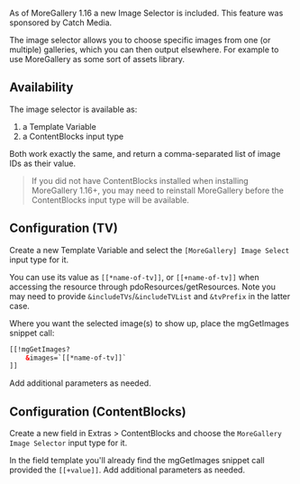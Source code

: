 As of MoreGallery 1.16 a new Image Selector is included. This feature was sponsored by Catch Media.

The image selector allows you to choose specific images from one (or multiple) galleries, which you can then output elsewhere. For example to use MoreGallery as some sort of assets library.

## Availability

The image selector is available as:

1. a Template Variable
2. a ContentBlocks input type

Both work exactly the same, and return a comma-separated list of image IDs as their value.

> If you did not have ContentBlocks installed when installing MoreGallery 1.16+, you may need to reinstall MoreGallery before the ContentBlocks input type will be available.

## Configuration (TV)

Create a new Template Variable and select the `[MoreGallery] Image Select` input type for it.

You can use its value as `[[*name-of-tv]]`, or `[[+name-of-tv]]` when accessing the resource through pdoResources/getResources. Note you may need to provide `&includeTVs`/`&includeTVList` and `&tvPrefix` in the latter case.

Where you want the selected image(s) to show up, place the mgGetImages snippet call:

````html
[[!mgGetImages?
    &images=`[[*name-of-tv]]`
]]
````

Add additional parameters as needed.

## Configuration (ContentBlocks)

Create a new field in Extras > ContentBlocks and choose the `MoreGallery Image Selector` input type for it.

In the field template you'll already find the mgGetImages snippet call provided the `[[+value]]`. Add additional parameters as needed.


